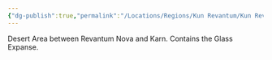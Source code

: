 ```yaml
---
{"dg-publish":true,"permalink":"/Locations/Regions/Kun Revantum/Kun Revantum Locations/Western Steppe/Western Steppe/"}
---
```



Desert Area between Revantum Nova and Karn. Contains the Glass Expanse.

